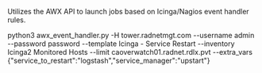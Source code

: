 Utilizes the AWX API to launch jobs based on Icinga/Nagios event handler rules.

python3 awx_event_handler.py -H tower.radnetmgt.com --username admin --password password --template Icinga - Service Restart --inventory Icinga2 Monitored Hosts --limit caoverwatch01.radnet.rdlx.pvt --extra_vars {"service_to_restart":"logstash","service_manager":"upstart"}
